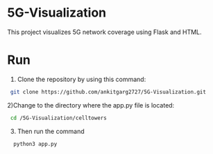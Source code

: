 # 5G-Visualization
This project visualizes 5G network coverage using Flask and HTML.
# Run 
1) Clone the repository by using this command:
  ```bash
   git clone https://github.com/ankitgarg2727/5G-Visualization.git
   ```
2)Change to the directory where the app.py file is located:
  ```bash
   cd /5G-Visualization/celltowers
   ```
 

3) Then run the command
```bash
  python3 app.py
```
